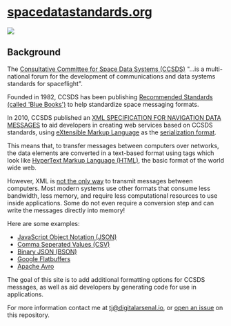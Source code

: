 # [spacedatastandards.org](https://spacedatastandards.org)

<img style="max-width:400px" src="https://github.com/DigitalArsenal/spacedatastandards.org/raw/master/images/IDE.gif">

**Background**
---

The [Consultative Committee for Space Data Systems (CCSDS)](https://public.ccsds.org/default.aspx) "...is a multi-national forum for the development of communications and data systems standards for spaceflight".

Founded in 1982, CCSDS has been publishing [Recommended Standards (called 'Blue Books')](https://public.ccsds.org/Publications/BlueBooks.aspx) to help standardize space messaging formats.

In 2010, CCSDS published an [XML SPECIFICATION FOR NAVIGATION DATA MESSAGES](https://public.ccsds.org/Pubs/505x0b1.pdf) to aid developers in creating web services based on CCSDS standards, using [eXtensible Markup Language](https://en.wikipedia.org/wiki/XML) as the [serialization format](https://en.wikipedia.org/wiki/Serialization).  

This means that, to transfer messages between computers over networks, the data elements are converted in a text-based format using tags which look like [HyperText Markup Language (HTML)](https://developer.mozilla.org/en-US/docs/Web/HTML), the basic format of the world wide web.

However, XML is [not the only way](https://en.wikipedia.org/wiki/Comparison_of_data-serialization_formats) to transmit messages between computers. Most modern systems use other formats that consume less bandwidth, less memory, and require less computational resources to use inside applications. Some do not even require a conversion step and can write the messages directly into memory!

Here are some examples:

- [JavaScript Object Notation (JSON)](https://tools.ietf.org/html/rfc8259)
- [Comma Seperated Values (CSV)](https://tools.ietf.org/html/rfc4180)
- [Binary JSON (BSON)](http://bsonspec.org/spec.html)
- [Google Flatbuffers](https://google.github.io/flatbuffers/)
- [Apache Avro](https://avro.apache.org/docs/current/)

The goal of this site is to add additional formatting options for CCSDS messages, as well as aid developers by generating code for use in applications.

For more information contact me at <tj@digitalarsenal.io>, or [open an issue](https://github.com/DigitalArsenal/spacedatastandards.org/issues) on this repository.
